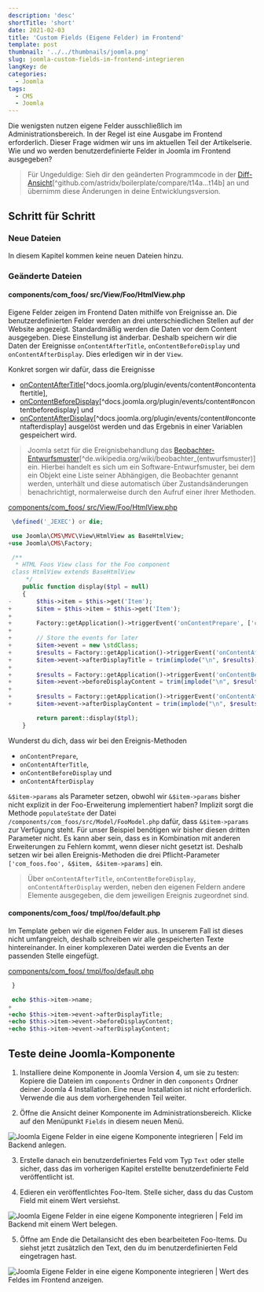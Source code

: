 ```yaml
---
description: 'desc'
shortTitle: 'short'
date: 2021-02-03
title: 'Custom Fields (Eigene Felder) im Frontend'
template: post
thumbnail: '../../thumbnails/joomla.png'
slug: joomla-custom-fields-im-frontend-integrieren
langKey: de
categories:
  - Joomla
tags:
  - CMS
  - Joomla
---
```


Die wenigsten nutzen eigene Felder ausschließlich im Administrationsbereich. In der Regel ist eine Ausgabe im Frontend erforderlich. Dieser Frage widmen wir uns im aktuellen Teil der Artikelserie. Wie und wo werden benutzerdefinierte Felder in Joomla im Frontend ausgegeben?<!-- \index{Eigene Felder!Frontend} --><!-- \index{Custom Fields!Frontend} -->

> Für Ungeduldige: Sieh dir den geänderten Programmcode in der [Diff-Ansicht](https://codeberg.org/astrid/j4examplecode/compare/t14a...t14b)[^github.com/astridx/boilerplate/compare/t14a...t14b] an und übernimm diese Änderungen in deine Entwicklungsversion.

## Schritt für Schritt

### Neue Dateien

In diesem Kapitel kommen keine neuen Dateien hinzu.

### Geänderte Dateien

<!-- prettier-ignore -->
#### components/com\_foos/ src/View/Foo/HtmlView.php

Eigene Felder zeigen im Frontend Daten mithilfe von Ereignisse an. Die benutzerdefinierten Felder werden an drei unterschiedlichen Stellen auf der Website angezeigt. Standardmäßig werden die Daten vor dem Content ausgegeben. Diese Einstellung ist änderbar. Deshalb speichern wir die Daten der Ereignisse `onContentAfterTitle`, `onContentBeforeDisplay` und `onContentAfterDisplay`. Dies erledigen wir in der `View`.

Konkret sorgen wir dafür, dass die Ereignisse<!-- \index{Ereignis!onContentAfterDisplay} --><!-- \index{Ereignis!onContentBeforeDisplay} --><!-- \index{Ereignis!onContentAfterTitle} --><!-- \index{Event!onContentAfterDisplay} --><!-- \index{Event!onContentBeforeDisplay} --><!-- \index{Event!onContentAfterTitle} -->

- [onContentAfterTitle](https://docs.joomla.org/Plugin/Events/Content#onContentAfterTitle)[^docs.joomla.org/plugin/events/content#oncontentaftertitle],
- [onContentBeforeDisplay](https://docs.joomla.org/Plugin/Events/Content#onContentBeforeDisplay)[^docs.joomla.org/plugin/events/content#oncontentbeforedisplay] und
- [onContentAfterDisplay](https://docs.joomla.org/Plugin/Events/Content#onContentAfterDisplay)[^docs.joomla.org/plugin/events/content#oncontentafterdisplay]
  ausgelöst werden und das Ergebnis in einer Variablen gespeichert wird.

> Joomla setzt für die Ereignisbehandlung das [Beobachter-Entwurfsmuster](<https://de.wikipedia.org/wiki/Beobachter_(Entwurfsmuster)>)[^de.wikipedia.org/wiki/beobachter_(entwurfsmuster)] ein. Hierbei handelt es sich um ein Software-Entwurfsmuster, bei dem ein Objekt eine Liste seiner Abhängigen, die Beobachter genannt werden, unterhält und diese automatisch über Zustandsänderungen benachrichtigt, normalerweise durch den Aufruf einer ihrer Methoden.<!-- \index{Entwurfsmuster!Beobachter} -->

[components/com_foos/ src/View/Foo/HtmlView.php ](https://github.com/astridx/boilerplate/blob/54b05b97d53ba27cb0a07f1c3f6ba5aa344e2750/src/components/com_foos/src/View/Foo/HtmlView.php)

```php {diff}
 \defined('_JEXEC') or die;

 use Joomla\CMS\MVC\View\HtmlView as BaseHtmlView;
+use Joomla\CMS\Factory;

 /**
  * HTML Foos View class for the Foo component
 class HtmlView extends BaseHtmlView
 	 */
 	public function display($tpl = null)
 	{
-		$this->item = $this->get('Item');
+		$item = $this->item = $this->get('Item');
+
+		Factory::getApplication()->triggerEvent('onContentPrepare', ['com_foos.foo', &$item, &$item->params]);
+
+		// Store the events for later
+		$item->event = new \stdClass;
+		$results = Factory::getApplication()->triggerEvent('onContentAfterTitle', ['com_foos.foo', &$item, &$item->params]);
+		$item->event->afterDisplayTitle = trim(implode("\n", $results));
+
+		$results = Factory::getApplication()->triggerEvent('onContentBeforeDisplay', ['com_foos.foo', &$item, &$item->params]);
+		$item->event->beforeDisplayContent = trim(implode("\n", $results));
+
+		$results = Factory::getApplication()->triggerEvent('onContentAfterDisplay', ['com_foos.foo', &$item, &$item->params]);
+		$item->event->afterDisplayContent = trim(implode("\n", $results));

 		return parent::display($tpl);
 	}
```

Wunderst du dich, dass wir bei den Ereignis-Methoden 

- `onContentPrepare`, 
- `onContentAfterTitle`, 
- `onContentBeforeDisplay` und 
- `onContentAfterDisplay` 

`&$item->params` als Parameter setzen, obwohl wir `&$item->params` bisher nicht explizit in der Foo-Erweiterung implementiert haben? Implizit sorgt die Methode `populateState` der Datei `/components/com_foos/src/Model/FooModel.php` dafür, dass `&$item->params` zur Verfügung steht. Für unser Beispiel benötigen wir bisher diesen dritten Parameter nicht. Es kann aber sein, dass es in Kombination mit anderen Erweiterungen zu Fehlern kommt, wenn dieser nicht gesetzt ist. Deshalb setzen wir bei allen Ereignis-Methoden die drei Pflicht-Parameter `['com_foos.foo', &$item, &$item->params]` ein.

> Über `onContentAfterTitle`, `onContentBeforeDisplay`, `onContentAfterDisplay` werden, neben den eigenen Feldern andere Elemente ausgegeben, die dem jeweiligen Ereignis zugeordnet sind.

<!-- prettier-ignore -->
#### components/com\_foos/ tmpl/foo/default.php

Im Template geben wir die eigenen Felder aus. In unserem Fall ist dieses nicht umfangreich, deshalb schreiben wir alle gespeicherten Texte hintereinander. In einer komplexeren Datei werden die Events an der passenden Stelle eingefügt.

[components/com_foos/ tmpl/foo/default.php](https://github.com/astridx/boilerplate/blob/6f52944757be5b7839c787338dc81932d7d25b59/src/components/com_foos/tmpl/foo/default.php)

```php {diff}
 }

 echo $this->item->name;
+
+echo $this->item->event->afterDisplayTitle;
+echo $this->item->event->beforeDisplayContent;
+echo $this->item->event->afterDisplayContent;

```

## Teste deine Joomla-Komponente

1. Installiere deine Komponente in Joomla Version 4, um sie zu testen: Kopiere die Dateien im `components` Ordner in den `components` Ordner deiner Joomla 4 Installation. Eine neue Installation ist nicht erforderlich. Verwende die aus dem vorhergehenden Teil weiter.

2. Öffne die Ansicht deiner Komponente im Administrationsbereich. Klicke auf den Menüpunkt `Fields` in diesem neuen Menü.

![Joomla Eigene Felder in eine eigene Komponente integrieren | Feld im Backend anlegen.](/images/j4x17x1.png)

3. Erstelle danach ein benutzerdefiniertes Feld vom Typ `Text` oder stelle sicher, dass das im vorherigen Kapitel erstellte benutzerdefinierte Feld veröffentlicht ist.

4. Edieren ein veröffentlichtes Foo-Item. Stelle sicher, dass du das Custom Field mit einem Wert versiehst.

![Joomla Eigene Felder in eine eigene Komponente integrieren | Feld im Backend mit einem Wert belegen.](/images/j4x18x1.png)

5. Öffne am Ende die Detailansicht des eben bearbeiteten Foo-Items. Du siehst jetzt zusätzlich den Text, den du im benutzerdefinierten Feld eingetragen hast.

![Joomla Eigene Felder in eine eigene Komponente integrieren | Wert des Feldes im Frontend anzeigen.](/images/j4x18x2.png)
<img src="https://vg08.met.vgwort.de/na/b28a1a8aaac2416a8a4a480959615bb6" width="1" height="1" alt="">
